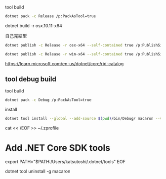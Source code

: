 


tool build

```bash
dotnet pack -c Release /p:PackAsTool=true
```


dotnet build -r osx.10.11-x64

自己完結型

```bash
dotnet publish -c Release -r osx-x64 --self-contained true /p:PublishSingleFile=true /p:PublishTrimmed=true

dotnet publish -c Release -r win-x64 --self-contained true /p:PublishSingleFile=true /p:PublishTrimmed=true
```


https://learn.microsoft.com/en-us/dotnet/core/rid-catalog

## tool debug build

tool build

```bash
dotnet pack -c Debug /p:PackAsTool=true
```

install 

```bash
dotnet tool install --global --add-source $(pwd)/bin/Debug/ macaron --version 1.0.0-pre 
```



cat << \EOF >> ~/.zprofile           
# Add .NET Core SDK tools
export PATH="$PATH:/Users/katsutoshi/.dotnet/tools"
EOF

dotnet tool uninstall -g macaron

